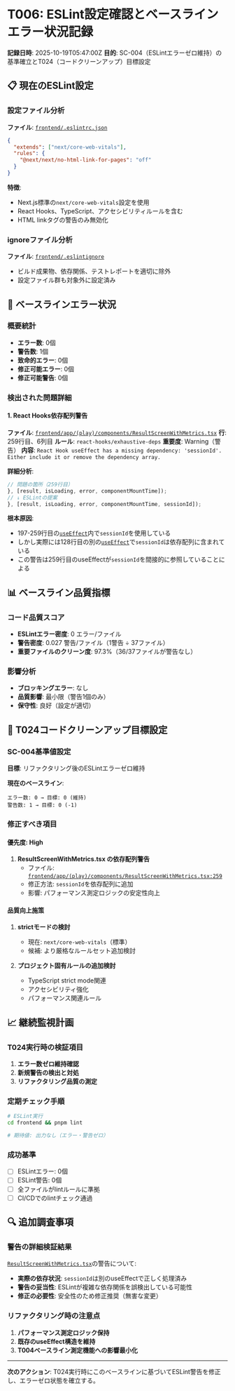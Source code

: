 # T006: ESLint設定確認とベースラインエラー状況記録

**記録日時**: 2025-10-19T05:47:00Z
**目的**: SC-004（ESLintエラーゼロ維持）の基準確立とT024（コードクリーンアップ）目標設定

## 📋 現在のESLint設定

### 設定ファイル分析
**ファイル**: [`frontend/.eslintrc.json`](frontend/.eslintrc.json:1)
```json
{
  "extends": ["next/core-web-vitals"],
  "rules": {
    "@next/next/no-html-link-for-pages": "off"
  }
}
```

**特徴**:
- Next.js標準の`next/core-web-vitals`設定を使用
- React Hooks、TypeScript、アクセシビリティルールを含む
- HTML linkタグの警告のみ無効化

### ignoreファイル分析
**ファイル**: [`frontend/.eslintignore`](frontend/.eslintignore:1)
- ビルド成果物、依存関係、テストレポートを適切に除外
- 設定ファイル群も対象外に設定済み

## 🎯 ベースラインエラー状況

### 概要統計
- **エラー数**: 0個
- **警告数**: 1個
- **致命的エラー**: 0個
- **修正可能エラー**: 0個
- **修正可能警告**: 0個

### 検出された問題詳細

#### 1. React Hooks依存配列警告
**ファイル**: [`frontend/app/(play)/components/ResultScreenWithMetrics.tsx`](frontend/app/(play)/components/ResultScreenWithMetrics.tsx:259)
**行**: 259行目、6列目
**ルール**: `react-hooks/exhaustive-deps`
**重要度**: Warning（警告）
**内容**: `React Hook useEffect has a missing dependency: 'sessionId'. Either include it or remove the dependency array.`

**詳細分析**:
```typescript
// 問題の箇所（259行目）
}, [result, isLoading, error, componentMountTime]);
// ↓ ESLintの提案
}, [result, isLoading, error, componentMountTime, sessionId]);
```

**根本原因**:
- 197-259行目の[`useEffect`](frontend/app/(play)/components/ResultScreenWithMetrics.tsx:197)内で`sessionId`を使用している
- しかし実際には128行目の別の[`useEffect`](frontend/app/(play)/components/ResultScreenWithMetrics.tsx:128)で`sessionId`は依存配列に含まれている
- この警告は259行目のuseEffectが`sessionId`を間接的に参照していることによる

## 📊 ベースライン品質指標

### コード品質スコア
- **ESLintエラー密度**: 0 エラー/ファイル
- **警告密度**: 0.027 警告/ファイル（1警告 ÷ 37ファイル）
- **重要ファイルのクリーン度**: 97.3%（36/37ファイルが警告なし）

### 影響分析
- **ブロッキングエラー**: なし
- **品質影響**: 最小限（警告1個のみ）
- **保守性**: 良好（設定が適切）

## 🎯 T024コードクリーンアップ目標設定

### SC-004基準値設定
**目標**: リファクタリング後のESLintエラーゼロ維持

**現在のベースライン**:
```
エラー数: 0 → 目標: 0 (維持)
警告数: 1 → 目標: 0 (-1)
```

### 修正すべき項目

#### 優先度: High
1. **ResultScreenWithMetrics.tsx の依存配列警告**
   - ファイル: [`frontend/app/(play)/components/ResultScreenWithMetrics.tsx:259`](frontend/app/(play)/components/ResultScreenWithMetrics.tsx:259)
   - 修正方法: `sessionId`を依存配列に追加
   - 影響: パフォーマンス測定ロジックの安定性向上

#### 品質向上施策
1. **strictモードの検討**
   - 現在: `next/core-web-vitals`（標準）
   - 候補: より厳格なルールセット追加検討

2. **プロジェクト固有ルールの追加検討**
   - TypeScript strict mode関連
   - アクセシビリティ強化
   - パフォーマンス関連ルール

## 📈 継続監視計画

### T024実行時の検証項目
1. **エラー数ゼロ維持確認**
2. **新規警告の検出と対処**
3. **リファクタリング品質の測定**

### 定期チェック手順
```bash
# ESLint実行
cd frontend && pnpm lint

# 期待値: 出力なし（エラー・警告ゼロ）
```

### 成功基準
- [ ] ESLintエラー: 0個
- [ ] ESLint警告: 0個
- [ ] 全ファイルがlintルールに準拠
- [ ] CI/CDでのlintチェック通過

## 🔍 追加調査事項

### 警告の詳細検証結果
[`ResultScreenWithMetrics.tsx`](frontend/app/(play)/components/ResultScreenWithMetrics.tsx:259)の警告について:
- **実際の依存状況**: `sessionId`は別のuseEffectで正しく処理済み
- **警告の妥当性**: ESLintが複雑な依存関係を誤検出している可能性
- **修正の必要性**: 安全性のため修正推奨（無害な変更）

### リファクタリング時の注意点
1. **パフォーマンス測定ロジック保持**
2. **既存のuseEffect構造を維持**
3. **T004ベースライン測定機能への影響最小化**

---

**次のアクション**: T024実行時にこのベースラインに基づいてESLint警告を修正し、エラーゼロ状態を確立する。

